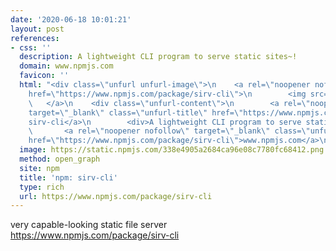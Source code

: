 ```yaml
---
date: '2020-06-18 10:01:21'
layout: post
references:
- css: ''
  description: A lightweight CLI program to serve static sites~!
  domain: www.npmjs.com
  favicon: ''
  html: "<div class=\"unfurl unfurl-image\">\n    <a rel=\"noopener nofollow\" target=\"_blank\"
    href=\"https://www.npmjs.com/package/sirv-cli\">\n        <img src=\"https://static.npmjs.com/338e4905a2684ca96e08c7780fc68412.png\">\n
    \   </a>\n    <div class=\"unfurl-content\">\n        <a rel=\"noopener nofollow\"
    target=\"_blank\" class=\"unfurl-title\" href=\"https://www.npmjs.com/package/sirv-cli\">npm:
    sirv-cli</a>\n        <div>A lightweight CLI program to serve static sites~!</div>\n
    \       <a rel=\"noopener nofollow\" target=\"_blank\" class=\"unfurl-domain\"
    href=\"https://www.npmjs.com/package/sirv-cli\">www.npmjs.com</a>\n    </div>\n</div>"
  image: https://static.npmjs.com/338e4905a2684ca96e08c7780fc68412.png
  method: open_graph
  site: npm
  title: 'npm: sirv-cli'
  type: rich
  url: https://www.npmjs.com/package/sirv-cli
---
```


very capable-looking static file server https://www.npmjs.com/package/sirv-cli